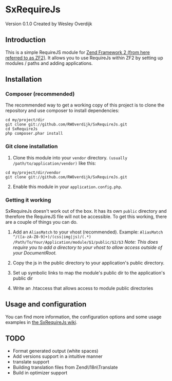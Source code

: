 SxRequireJs
=======================
Version 0.1.0 Created by Wesley Overdijk

Introduction
------------
This is a simple RequireJS module for [Zend Framework 2 (from here referred to as ZF2)](https://github.com/zendframework/zf2).
It allows you to use RequireJs within ZF2 by setting up modules / paths and adding applications.

Installation
------------
### Composer (recommended)
The recommended way to get a working copy of this project is to clone the repository and use composer to install dependencies:
```
cd my/project/dir
git clone git://github.com/RWOverdijk/SxRequireJs.git
cd SxRequireJs
php composer.phar install
```

### Git clone installation
1. Clone this module into your `vendor` directory. `(usually /path/to/application/vendor)` like this:

```
cd my/project/dir/vendor
git clone git://github.com/RWOverdijk/SxRequireJs.git
```
2. Enable this module in your `application.config.php`.

### Getting it working
SxRequireJs doesn't work out of the box. It has its own `public` directory and therefore the RequireJS file will not be accessible. To get this working, there are a couple of things you can do.

1. Add an `AliasMatch` to your vhost (recommended). Example:
```AliasMatch ^/([a-zA-Z0-9]+)/(css|img|js)/(.*) /Path/To/Your/Application/module/$1/public/$2/$3```
*Note: This does require you to add a directory to your vhost to allow access outside of your DocumentRoot.*

2. Copy the js in the public directory to your application's public directory.

3. Set up symbolic links to map the module's public dir to the application's public dir

4. Write an .htaccess that allows access to module public directories

Usage and configuration
------------
You can find more information, the configuration options and some usage examples in [the SxRequireJs wiki](https://github.com/RWOverdijk/SxRequireJs/wiki).

TODO
------------
* Format generated output (white spaces)
* Add versions support in a intuitive manner
* translate support
* Building translation files from Zend\I18n\Translate
* Build in optimizer support